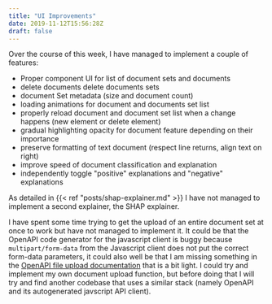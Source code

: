 ```yaml
---
title: "UI Improvements"
date: 2019-11-12T15:56:28Z
draft: false
---
```


Over the course of this week, I have managed to implement a couple of features:

- Proper component UI for list of document sets and documents
- delete documents delete documents sets
- document Set metadata (size and document count)
- loading animations for document and documents set list
- properly reload document and document set list when a change happens (new element or delete element)
- gradual highlighting opacity for document feature depending on their importance
- preserve formatting of text document (respect line returns, align text on right)
- improve speed of document classification and explanation
- independently toggle "positive" explanations and "negative" explanations

As detailed in {{< ref "posts/shap-explainer.md" >}} I have not managed to implement a second explainer, the SHAP explainer.

I have spent some time trying to get the upload of an entire document set at once to work but have not managed to implement it. It could be that the OpenAPI code generator for the javascript client is buggy because `multipart/form-data` from the Javascript client does not put the correct form-data parameters, it could also well be that I am missing something in the [OpenAPI file upload documentation](https://swagger.io/docs/specification/describing-request-body/file-upload/) that is a bit light. I could try and implement my own document upload function, but before doing that I will try and find another codebase that uses a similar stack (namely OpenAPI and its autogenerated javscript API client).

